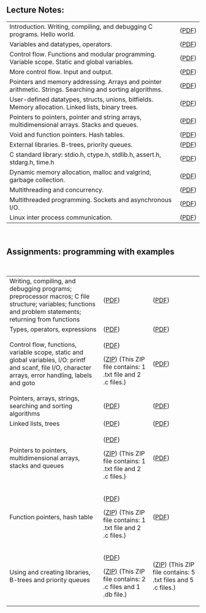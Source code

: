 <h2>Lecture Notes: </h2>


<table class="tablewidth75" summary="See table caption for summary.">
<tbody>
<tr class="row">
<td>Introduction. Writing, compiling, and debugging C programs. Hello world.</td>
<td>(<a href="MIT6_087IAP10_lec01.pdf">PDF</a>)</td>
</tr>
<tr class="alt-row">
<td>Variables and datatypes, operators.</td>
<td>(<a href="MIT6_087IAP10_lec02.pdf">PDF</a>)</td>
</tr>
<tr class="row">
<td>Control flow. Functions and modular programming. Variable scope. Static and global variables.</td>
<td>(<a href="MIT6_087IAP10_lec03.pdf">PDF</a>)</td>
</tr>
<tr class="alt-row">
<td>More control flow. Input and output.</td>
<td>(<a href="MIT6_087IAP10_lec04.pdf">PDF</a>)</td>
</tr>
<tr class="row">
<td>Pointers and memory addressing. Arrays and pointer arithmetic. Strings. Searching and sorting algorithms.</td>
<td>(<a href="MIT6_087IAP10_lec05.pdf">PDF</a>)</td>
</tr>
<tr class="alt-row">
<td>User-defined datatypes, structs, unions, bitfields. Memory allocation. Linked lists, binary trees.</td>
<td>(<a href="MIT6_087IAP10_lec06.pdf">PDF</a>)</td>
</tr>
<tr class="row">
<td>Pointers to pointers, pointer and string arrays, multidimensional arrays. Stacks and queues.</td>
<td>(<a href="MIT6_087IAP10_lec07.pdf">PDF</a>)</td>
</tr>
<tr class="alt-row">
<td>Void and function pointers. Hash tables.</td>
<td>(<a href="MIT6_087IAP10_lec08.pdf">PDF</a>)</td>
</tr>
<tr class="row">
<td>External libraries. B-trees, priority queues.</td>
<td>(<a href="MIT6_087IAP10_lec09.pdf">PDF</a>)</td>
</tr>
<tr class="alt-row">
<td>C standard library: stdio.h, ctype.h, stdlib.h, assert.h, stdarg.h, time.h</td>
<td>(<a href="MIT6_087IAP10_lec10.pdf">PDF</a>)</td>
</tr>
<tr class="row">
<td>Dynamic memory allocation, malloc and valgrind, garbage collection.</td>
<td>(<a href="MIT6_087IAP10_lec11.pdf">PDF</a>)</td>
</tr>
<tr class="alt-row">
<td>Multithreading and concurrency.</td>
<td>(<a href="MIT6_087IAP10_lec12.pdf">PDF</a>)</td>
</tr>
<tr class="row">
<td>Multithreaded programming. Sockets and asynchronous I/O.</td>
<td>(<a href="MIT6_087IAP10_lec13.pdf">PDF</a>)</td>
</tr>
<tr class="alt-row">
<td>Linux inter process communication.</td>
<td>(<a href="MIT6_087IAP10_lec14.pdf">PDF</a>)</td>
</tr>
</tbody>
</table>
</br>
<h2>Assignments: programming with examples </h2>

</br>

<table class="tablewidth" summary="See table caption for summary.">
<tbody>
<tr class="row">
<td>Writing, compiling, and debugging programs; preprocessor macros; C file structure; variables; functions and problem statements; returning from functions</td>
<td>(<a href="MIT6_087IAP10_assn01.pdf">PDF</a>)</td>
<td>(<a href="MIT6_087IAP10_assn01_sol.pdf">PDF</a>)</td>
</tr>
<tr class="alt-row">
<td>Types, operators, expressions</td>
<td>(<a href="MIT6_087IAP10_assn02.pdf">PDF</a>)</td>
<td>(<a href="MIT6_087IAP10_assn02_sol.pdf">PDF</a>)</td>
</tr>
<tr class="row">
<td>Control flow, functions, variable scope, static and global variables, I/O: printf and scanf, file I/O, character arrays, error handling, labels and goto</td>
<td>
<p>(<a href="MIT6_087IAP10_assn03.pdf">PDF</a>)</p>
<p>(<a href="assn03.zip">ZIP</a>) (This ZIP file contains:&nbsp;1 .txt file and 2 .c files.)</p>
</td>
<td>(<a href="MIT6_087IAP10_assn03_sol.pdf">PDF</a>)</td>
</tr>
<tr class="alt-row">
<td>Pointers, arrays, strings, searching and sorting algorithms</td>
<td>(<a href="MIT6_087IAP10_assn04.pdf">PDF</a>)</td>
<td>(<a href="MIT6_087IAP10_assn04_sol.pdf">PDF</a>)</td>
</tr>
<tr class="row">
<td>Linked lists, trees</td>
<td>(<a href="MIT6_087IAP10_assn05.pdf">PDF</a>)</td>
<td>(<a href="MIT6_087IAP10_assn05_sol.pdf">PDF</a>)</td>
</tr>
<tr class="alt-row">
<td>Pointers to pointers, multidimensional arrays, stacks and queues</td>
<td>
<p>(<a href="MIT6_087IAP10_assn06a.pdf">PDF</a>)</p>
<p>(<a href="assn06a.zip">ZIP</a>) (This ZIP file contains:&nbsp;1 .txt file and 2 .c files.)</p>
</td>
<td>(<a href="MIT6_087IAP10_assn06a_sol.pdf">PDF</a>)</td>
</tr>
<tr class="row">
<td>Function pointers, hash table</td>
<td>
<p>(<a href="MIT6_087IAP10_assn06b.pdf">PDF</a>)</p>
<p>(<a href="assn06b.zip">ZIP</a>) (This ZIP file contains:&nbsp;1 .txt file and 2 .c files.)</p>
</td>
<td>(<a href="MIT6_087IAP10_assn06b_sol.pdf">PDF</a>)</td>
</tr>
<tr class="alt-row">
<td>Using and creating libraries, B-trees and priority queues</td>
<td>
<p>(<a href="MIT6_087IAP10_assn07.pdf">PDF</a>)</p>
<p>(<a href="assn07.zip">ZIP</a>) (This ZIP file contains: 2 .c files and 1 .db file.)</p>
</td>
<td>(<a href="assn07_sol.zip">ZIP</a>) (This ZIP file contains:&nbsp;5 .txt files and 5 .c files.)</td>
</tr>
</tbody>
</table>



